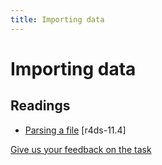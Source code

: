 ```yaml
---
title: Importing data
---
```


<!-- Generated automatically from import.yml. Do not edit by hand -->

# Importing data


## Readings

  * [Parsing a file](http://r4ds.had.co.nz/data-import.html#parsing-a-file) [r4ds-11.4]



[Give us your feedback on the task](https://goo.gl/forms/Lpq7Cj9dAUIgchJI2)
